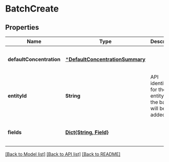 # BatchCreate


## Properties
Name | Type | Description | Notes
------------ | ------------- | ------------- | -------------
**defaultConcentration** | [***DefaultConcentrationSummary**](DefaultConcentrationSummary.md) |  | [optional] [default to nothing]
**entityId** | **String** | API identifier for the entity that the batch will be added to. | [optional] [default to nothing]
**fields** | [**Dict{String, Field}**](Field.md) |  | [optional] [default to nothing]


[[Back to Model list]](../README.md#models) [[Back to API list]](../README.md#api-endpoints) [[Back to README]](../README.md)


